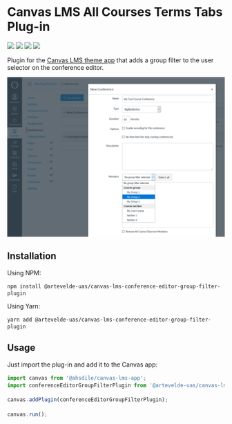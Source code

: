 # Canvas LMS All Courses Terms Tabs Plug-in

[![](https://img.shields.io/npm/v/@artevelde-uas/canvas-lms-conference-editor-group-filter-plugin.svg)](https://www.npmjs.com/package/@artevelde-uas/canvas-lms-conference-editor-group-filter-plugin)
[![](https://img.shields.io/github/license/artevelde-uas/canvas-lms-conference-editor-group-filter-plugin.svg)](https://spdx.org/licenses/MIT)
[![](https://img.shields.io/npm/dt/@artevelde-uas/canvas-lms-conference-editor-group-filter-plugin.svg)](https://www.npmjs.com/package/@artevelde-uas/canvas-lms-conference-editor-group-filter-plugin)
[![](https://img.shields.io/librariesio/github/artevelde-uas/canvas-lms-conference-editor-group-filter-plugin.svg)](https://libraries.io/npm/@artevelde-uas%2Fcanvas-lms-conference-editor-group-filter-plugin)

Plugin for the [Canvas LMS theme app](https://github.com/ahsdile/canvas-lms-app) that adds a group filter to the user
selector on the conference editor.

![Example image](docs/example.png)

## Installation

Using NPM:

    npm install @artevelde-uas/canvas-lms-conference-editor-group-filter-plugin

Using Yarn:

    yarn add @artevelde-uas/canvas-lms-conference-editor-group-filter-plugin

## Usage

Just import the plug-in and add it to the Canvas app:

```javascript
import canvas from '@ahsdile/canvas-lms-app';
import conferenceEditorGroupFilterPlugin from '@artevelde-uas/canvas-lms-conference-editor-group-filter-plugin';

canvas.addPlugin(conferenceEditorGroupFilterPlugin);

canvas.run();
```
